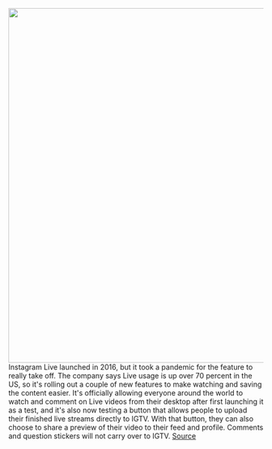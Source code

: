 <img src='https://cdn.vox-cdn.com/thumbor/bnr1DsY-AclM2PMHHe132YEfYnw=/0x0:2436x1624/1200x800/filters:focal(1024x618:1412x1006)/cdn.vox-cdn.com/uploads/chorus_image/image/66668191/igtv.0.jpg' width='700px' /><br/>
Instagram Live launched in 2016, but it took a pandemic for the feature to really take off. The company says Live usage is up over 70 percent in the US, so it's rolling out a couple of new features to make watching and saving the content easier. It's officially allowing everyone around the world to watch and comment on Live videos from their desktop after first launching it as a test, and it's also now testing a button that allows people to upload their finished live streams directly to IGTV. With that button, they can also choose to share a preview of their video to their feed and profile. Comments and question stickers will not carry over to IGTV.
<a href='https://www.theverge.com/2020/4/17/21224857/instagram-igtv-live-update-desktop-app-comments'> Source <a/>
